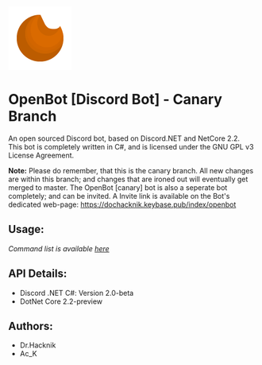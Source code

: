![Logo](Logo_Canary_128.png)
# OpenBot [Discord Bot] - Canary Branch
An open sourced Discord bot, based on Discord.NET and NetCore 2.2. 
<br>This bot is completely written in C#, and is licensed under the GNU GPL v3 License Agreement. 

**Note:** Please do remember, that this is the canary branch. All new changes are within this branch; and changes that are ironed out will eventually get merged to master. The OpenBot [canary] bot is also a seperate bot completely; and can be invited. A Invite link is available on the Bot's dedicated web-page: https://dochacknik.keybase.pub/index/openbot

## Usage: 
*Command list is available [here](https://dochacknik.keybase.pub/index/openbot/commands)*

## API Details: 
* Discord .NET C#: Version 2.0-beta
* DotNet Core 2.2-preview 

## Authors: 
* Dr.Hacknik
* Ac_K